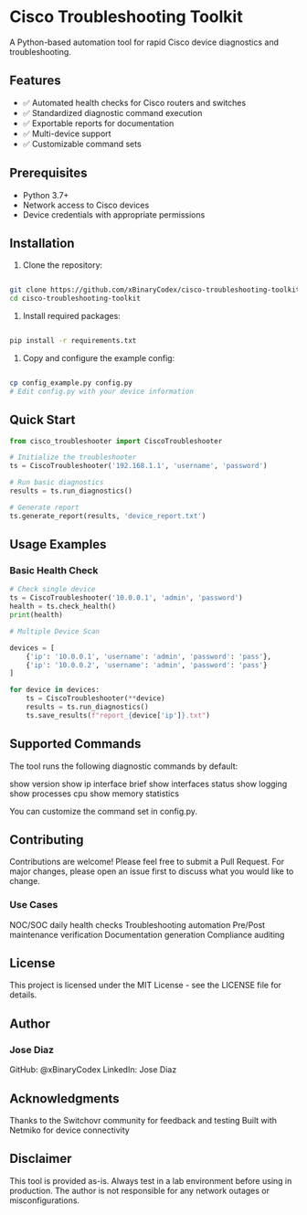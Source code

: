 # Cisco Troubleshooting Toolkit

A Python-based automation tool for rapid Cisco device diagnostics and troubleshooting.

## Features

- ✅ Automated health checks for Cisco routers and switches
- ✅ Standardized diagnostic command execution
- ✅ Exportable reports for documentation
- ✅ Multi-device support
- ✅ Customizable command sets

## Prerequisites

- Python 3.7+
- Network access to Cisco devices
- Device credentials with appropriate permissions

## Installation

1. Clone the repository:

```bash

git clone https://github.com/xBinaryCodex/cisco-troubleshooting-toolkit.git
cd cisco-troubleshooting-toolkit

```

1. Install required packages:

```bash

pip install -r requirements.txt

```

1. Copy and configure the example config:

``` bash

cp config_example.py config.py
# Edit config.py with your device information

```

## Quick Start

```python
from cisco_troubleshooter import CiscoTroubleshooter

# Initialize the troubleshooter
ts = CiscoTroubleshooter('192.168.1.1', 'username', 'password')

# Run basic diagnostics
results = ts.run_diagnostics()

# Generate report
ts.generate_report(results, 'device_report.txt')
```

## Usage Examples

### Basic Health Check

```python
# Check single device
ts = CiscoTroubleshooter('10.0.0.1', 'admin', 'password')
health = ts.check_health()
print(health)

# Multiple Device Scan

devices = [
    {'ip': '10.0.0.1', 'username': 'admin', 'password': 'pass'},
    {'ip': '10.0.0.2', 'username': 'admin', 'password': 'pass'}
]

for device in devices:
    ts = CiscoTroubleshooter(**device)
    results = ts.run_diagnostics()
    ts.save_results(f"report_{device['ip']}.txt")
```

## Supported Commands

The tool runs the following diagnostic commands by default:

show version
show ip interface brief
show interfaces status
show logging
show processes cpu
show memory statistics

You can customize the command set in config.py.

## Contributing

Contributions are welcome! Please feel free to submit a Pull Request. For major changes, please open an issue first to discuss what you would like to change.

### Use Cases

NOC/SOC daily health checks
Troubleshooting automation
Pre/Post maintenance verification
Documentation generation
Compliance auditing

## License

This project is licensed under the MIT License - see the LICENSE file for details.

## Author

### Jose Diaz

GitHub: @xBinaryCodex
LinkedIn: Jose Diaz

## Acknowledgments

Thanks to the Switchovr community for feedback and testing
Built with Netmiko for device connectivity

## Disclaimer

This tool is provided as-is. Always test in a lab environment before using in production. The author is not responsible for any network outages or misconfigurations.
